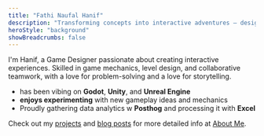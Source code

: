 ```yaml
---
title: "Fathi Naufal Hanif"
description: "Transforming concepts into interactive adventures – designer, coder, and problem solver."
heroStyle: "background"
showBreadcrumbs: false
---
```


I'm Hanif, a Game Designer passionate about creating interactive experiences. Skilled in game mechanics, level design, and collaborative teamwork, with a love for problem-solving and a love for storytelling.

- has been vibing on **Godot**, **Unity**, and **Unreal Engine**
- **enjoys experimenting** with new gameplay ideas and mechanics
- Proudly gathering data analytics w **Posthog** and processing it with **Excel**

Check out my [projects](/projects) and [blog posts](/posts) for more detailed info at [About Me](/about).
